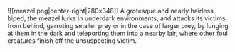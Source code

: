 ![[meazel.png|center-right|280x348]]
A grotesque and nearly hairless biped, the meazel lurks in underdark environments, and attacks its victims from behind, garroting smaller prey or in the case of larger prey, by lunging at them in the dark and teleporting them into a nearby lair, where other foul creatures finish off the unsuspecting victim.